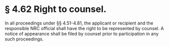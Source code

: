 # § 4.62   Right to counsel.

In all proceedings under §§ 4.51-4.81, the applicant or recipient and the responsible NRC official shall have the right to be represented by counsel. A notice of appearance shall be filed by counsel prior to participation in any such proceedings.




